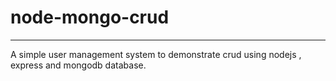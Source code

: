 # node-mongo-crud

<hr>
A simple user management system to demonstrate crud using nodejs , express and mongodb database.
